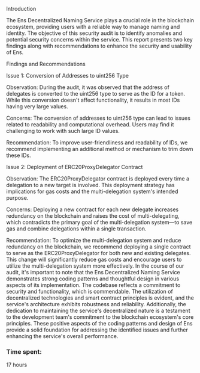 

Introduction

The Ens Decentralized Naming Service plays a crucial role in the blockchain ecosystem, providing users with a reliable way to manage naming and identity. The objective of this security audit is to identify anomalies and potential security concerns within the service. This report presents two key findings along with recommendations to enhance the security and usability of Ens.

Findings and Recommendations

Issue 1: Conversion of Addresses to uint256 Type

Observation: During the audit, it was observed that the address of delegates is converted to the uint256 type to serve as the ID for a token. While this conversion doesn't affect functionality, it results in most IDs having very large values.

Concerns: The conversion of addresses to uint256 type can lead to issues related to readability and computational overhead. Users may find it challenging to work with such large ID values.

Recommendation: To improve user-friendliness and readability of IDs, we recommend implementing an additional method or mechanism to trim down these IDs.

Issue 2: Deployment of ERC20ProxyDelegator Contract

Observation: The ERC20ProxyDelegator contract is deployed every time a delegation to a new target is involved. This deployment strategy has implications for gas costs and the multi-delegation system's intended purpose.

Concerns: Deploying a new contract for each new delegate increases redundancy on the blockchain and raises the cost of multi-delegating, which contradicts the primary goal of the multi-delegation system—to save gas and combine delegations within a single transaction.

Recommendation: To optimize the multi-delegation system and reduce redundancy on the blockchain, we recommend deploying a single contract to serve as the ERC20ProxyDelegator for both new and existing delegates. This change will significantly reduce gas costs and encourage users to utilize the multi-delegation system more effectively.
In the course of our audit, it's important to note that the Ens Decentralized Naming Service demonstrates strong coding patterns and thoughtful design in various aspects of its implementation. The codebase reflects a commitment to security and functionality, which is commendable. The utilization of decentralized technologies and smart contract principles is evident, and the service's architecture exhibits robustness and reliability. Additionally, the dedication to maintaining the service's decentralized nature is a testament to the development team's commitment to the blockchain ecosystem's core principles. These positive aspects of the coding patterns and design of Ens provide a solid foundation for addressing the identified issues and further enhancing the service's overall performance.


### Time spent:
17 hours